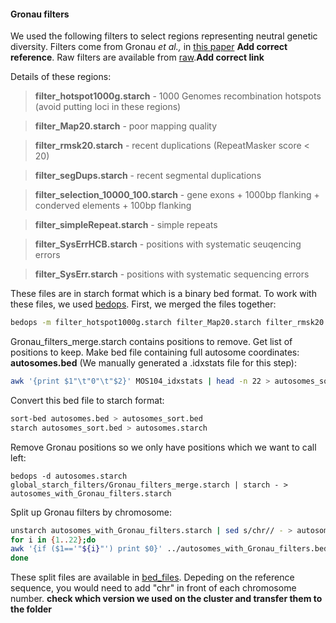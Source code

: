 #### Gronau filters

We used the following filters to select regions representing neutral genetic diversity. Filters come from Gronau *et al.,* in [this paper](XXX) **Add correct reference**. 
Raw filters are available from [raw](XXX).**Add correct link**

Details of these regions:

>**filter_hotspot1000g.starch**		- 1000 Genomes recombination hotspots (avoid putting loci in these regions)

>**filter_Map20.starch**		- poor mapping quality

>**filter_rmsk20.starch**		- recent duplications (RepeatMasker score < 20)

>**filter_segDups.starch**		- recent segmental duplications

>**filter_selection_10000_100.starch**	- gene exons + 1000bp flanking + conderved elements + 100bp flanking

>**filter_simpleRepeat.starch**		- simple repeats 

>**filter_SysErrHCB.starch**		- positions with systematic seuqencing errors 

>**filter_SysErr.starch**		- positions with systematic sequencing errors


These files are in starch format which is a binary bed format. To work with these files, we used [bedops](https://bedops.readthedocs.io/en/latest/). 
First, we merged the files together:

```bash
bedops -m filter_hotspot1000g.starch filter_Map20.starch filter_rmsk20.starch filter_segDups.starch filter_selection_10000_100.starch filter_simpleRepeat.starch filter_SysErrHCB.starch filter_SysErr.starch | starch - > Gronau_filters_merge.starch
```

Gronau_filters_merge.starch contains positions to remove. Get list of positions to keep.
Make bed file containing full autosome coordinates: **autosomes.bed** (We manually generated a .idxstats file for this step):

```bash
awk '{print $1"\t"0"\t"$2}' MOS104_idxstats | head -n 22 > autosomes_sort.bed
```

Convert this bed file to starch format:

```bash
sort-bed autosomes.bed > autosomes_sort.bed
starch autosomes_sort.bed > autosomes.starch
```

Remove Gronau positions so we only have positions which we want to call left:

```
bedops -d autosomes.starch global_starch_filters/Gronau_filters_merge.starch | starch - > autosomes_with_Gronau_filters.starch
```

Split up Gronau filters by chromosome:

```bash
unstarch autosomes_with_Gronau_filters.starch | sed s/chr// - > autosomes_with_Gronau_filters.bed
for i in {1..22};do
awk '{if ($1=='"${i}"') print $0}' ../autosomes_with_Gronau_filters.bed > autosomes_with_Gronau_filters_chr${i}.bed &
done
```
These split files are available in [bed_files](XXX). Depeding on the reference sequence, you would need to add "chr" in front of each chromosome number. **check which version we used on the cluster and transfer them to the folder**
